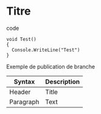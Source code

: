 # Titre

code
```
void Test()
{
  Console.WriteLine("Test")
}
```


Exemple de publication de branche


| Syntax | Description |
| ----------- | ----------- |
| Header | Title |
| Paragraph | Text |